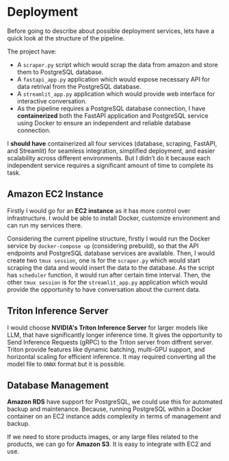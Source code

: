 # Deployment
Before going to describe about possible deployment services, lets have a quick look at the structure of the pipeline. 
<br/> 

The project have:
* A  ```scraper.py``` script which would scrap the data from amazon and store them to PostgreSQL database. 
* A ```fastapi_app.py``` application which would expose necessary API for data retrival from the PostgreSQL database.
* A ```streamlit_app.py``` application which would provide web interface for interactive conversation.
* As the pipeline requires a PostgreSQL database connection, I have **containerized** both the FastAPI application and PostgreSQL service using Docker to ensure an independent and reliable database connection.

I **should have** containerized all four services (database, scraping, FastAPI, and Streamlit) for seamless integration, simplified deployment, and easier scalability across different environments. But I didn’t do it because each independent service requires a significant amount of time to complete its task.

## Amazon EC2 Instance
Firstly I would go for an **EC2 instance** as it has more control over infrastructure. I would be able to install Docker, customize environment and can run my services there.

Considering the current pipeline structure, firstly I would run the Docker service by ```docker-compose up``` (considering prebuild), so that the API endpoints and PostgreSQL database services are available. Then, I would create two ```tmux session```, one is for the ```scraper.py``` which would start scraping the data and would insert the data to the database. As the script has ```scheduler``` function, it would run after certain time interval. Then, the other ```tmux session``` is for the ```streamlit_app.py``` application which would provide the opportunity to have conversation about the current data. 

## Triton Inference Server
I would choose **NVIDIA's Triton Inference Server** for larger models like LLM, that have significantly longer inference time. It gives the opportunity to Send Inference Requests (gRPC) to the Triton server from diffrent server. Triton provide features like dynamic batching, multi-GPU support, and horizontal scaling for efficient inference. It may required converting all the model file to ```ONNX``` format but it is possible.

## Database Management
**Amazon RDS** have support for PostgreSQL, we could use this for automated backup and maintenance. Because, running PostgreSQL within a Docker container on an EC2 instance adds complexity in terms of management and backup.

If we need to store products images, or any large files related to the products, we can go for **Amazon S3**. It is easy to integrate with EC2 and use. 